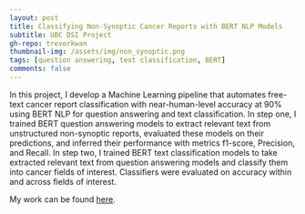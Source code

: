 ```yaml
---
layout: post
title: Classifying Non-Synoptic Cancer Reports with BERT NLP Models
subtitle: UBC DSI Project
gh-repo: trevorkwan
thumbnail-img: /assets/img/non_synoptic.png
tags: [question answering, text classification, BERT]
comments: false
---
```


In this project, I develop a Machine Learning pipeline that automates free-text cancer report classification with near-human-level accuracy at 90% using BERT NLP for question answering and text classification. In step one, I trained BERT question answering models to extract relevant text from unstructured non-synoptic reports, evaluated these models on their predictions, and inferred their performance with metrics f1-score, Precision, and Recall. In step two, I trained BERT text classification models to take extracted relevant text from question answering models and classify them into cancer fields of interest. Classifiers were evaluated on accuracy within and across fields of interest.

My work can be found [here](https://github.com/trevorkwan/Breast-Cancer-Non-Synoptic-Pathology-Reports-BERT-Classification).
